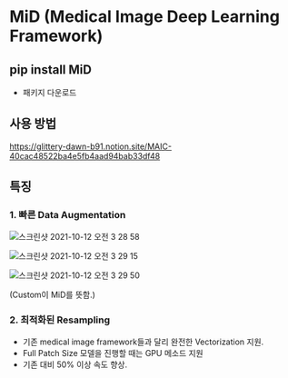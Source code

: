# MiD (Medical Image Deep Learning Framework)


## pip install MiD

- 패키지 다운로드


## 사용 방법

https://glittery-dawn-b91.notion.site/MAIC-40cac48522ba4e5fb4aad94bab33df48


## 특징

### 1. 빠른 Data Augmentation
![스크린샷 2021-10-12 오전 3 28 58](https://user-images.githubusercontent.com/68293683/136837339-4d2836f1-9ad1-4187-b5b9-8a0e6b7e3c81.png)

![스크린샷 2021-10-12 오전 3 29 15](https://user-images.githubusercontent.com/68293683/136837365-2c2534e8-e668-42c5-a5af-89decb96a970.png)

![스크린샷 2021-10-12 오전 3 29 50](https://user-images.githubusercontent.com/68293683/136837440-15a8d492-75c7-4db8-a149-e37d714d460d.png)



(Custom이 MiD를 뜻함.)

### 2. 최적화된 Resampling
- 기존 medical image framework들과 달리 완전한 Vectorization 지원.
- Full Patch Size 모델을 진행할 때는 GPU 메소드 지원
- 기존 대비 50% 이상 속도 향상.
